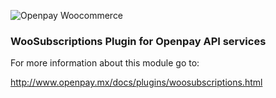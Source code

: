 ![Openpay Woocommerce](https://www.openpay.mx/img/github/woo-commerce.jpg)

### WooSubscriptions Plugin for Openpay API services

For more information about this module go to: 

http://www.openpay.mx/docs/plugins/woosubscriptions.html
